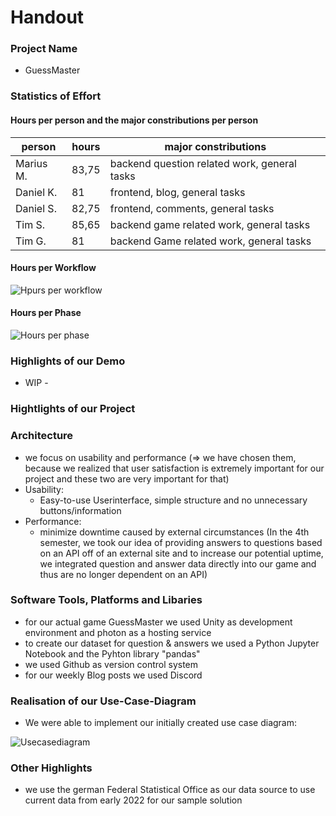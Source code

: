 # Handout

### Project Name
- GuessMaster

### Statistics of Effort

#### Hours per person and the major constributions per person

| person      | hours | major constributions                          |                           
| ------------|-------|-----------------------------------------------|
| Marius M.   | 83,75 | backend question related work, general tasks |
| Daniel K.   |   81  | frontend, blog, general tasks                 |
| Daniel S.   | 82,75 | frontend, comments, general tasks             |  
| Tim S.      | 85,65 | backend game related work, general tasks      |
| Tim G.      |   81  | backend Game related work, general tasks      |

#### Hours per Workflow

![Hpurs per workflow](https://github.com/Tiaaam/GuessMaster/assets/62339676/08e9cf85-626d-4f72-a731-48adc43f5c79)


#### Hours per Phase

![Hours per phase](https://github.com/Tiaaam/GuessMaster/assets/62339676/d3feac9e-3062-44b4-bdc6-4ce2d5c11d8c)


### Highlights of our Demo

- WIP - 

### Hightlights of our Project

### Architecture
- we focus on usability and performance (⇒ we have chosen them, because we realized that user satisfaction is extremely important for our project and these two are very important for that)
- Usability:
  - Easy-to-use Userinterface, simple structure and no unnecessary buttons/information
- Performance:
  - minimize downtime caused by external circumstances (In the 4th semester, we took our idea of providing answers to questions based on an API off of an external site and to increase our potential uptime, we integrated question and answer data directly into our game and thus are no longer dependent on an API)

### Software Tools, Platforms and Libaries

- for our actual game GuessMaster we used Unity as development environment and photon as a hosting service
- to create our dataset for question & answers we used a Python Jupyter Notebook and the Pyhton library "pandas"
- we used Github as version control system
- for our weekly Blog posts we used Discord

### Realisation of our Use-Case-Diagram

- We were able to implement our initially created use case diagram:

![Usecasediagram](https://github.com/Tiaaam/GuessMaster/assets/62339676/df78414e-335d-4c0c-9896-d2ddc83f5ef5)

### Other Highlights

- we use the german Federal Statistical Office as our data source to use current data from early 2022 for our sample solution


